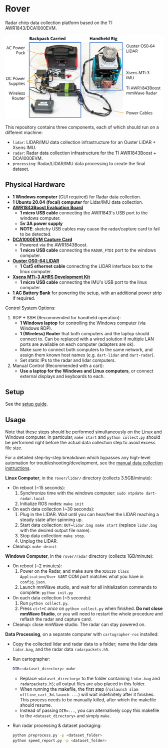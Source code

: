 # Rover
Radar chirp data collection platform based on the TI AWR1843/DCA1000EVM.

![Data collection system.](docs/equipment.svg)

This repository contains three components, each of which should run on a different machine:
- `lidar`: LIDAR/IMU data collection infrastructure for an Ouster LIDAR + Xsens IMU.
- `radar`: Radar data collection infrastructure for the TI AWR1843Boost + DCA1000EVM.
- `processing`: Radar/LIDAR/IMU data processing to create the final dataset.

## Physical Hardware

- **1 Windows computer** (GUI required) for Radar data collection.
- **1 Ubuntu 20.04 (focal) computer** for Lidar/IMU data collection.
- **[AWR1843Boost Evaluation Board](https://www.ti.com/tool/AWR1843BOOST)**
    - **1 micro USB cable** connecting the AWR1843's USB port to the windows computer.
    - **5v 3A power supply**
    - **NOTE**: sketchy USB cables may cause the radar/capture card to fail to be detected.
- **[DCA1000EVM Capture Card](https://www.ti.com/tool/DCA1000EVM)**
    - Powered via the AWR1843Boost.
    - **1 micro USB cable** connecting the `RADAR_FTDI` port to the windows computer.
- **[Ouster OS0-64 LIDAR](https://ouster.com/products/hardware/os0-lidar-sensor)**
    - **1 Cat5 ethernet cable** connecting the LIDAR interface box to the linux computer.
- **[Xsens MTi-3 AHRS Development Kit](https://shop.movella.com/us/product-lines/sensor-modules/products/mti-3-ahrs-development-kit)**
    - **1 micro USB cable** connecting the IMU's USB port to the linux computer.
- **1 AC Battery Bank** for powering the setup, with an additional power strip if required.

Control System Options:
1. RDP + SSH (Recommended for handheld operation):
    - **1 Windows laptop** for controlling the Windows computer (via Windows RDP).
    - **1 (Wireless) Router** that both computers and the laptop should connect to. Can be replaced with a wired solution if multiple LAN ports are available on each computer (adapters are ok).
    - Make sure to connect both computers to the same network, and assign them known host names (e.g. `dart-lidar` and `dart-radar`).
    - Set static IPs to the radar and lidar computers.
2. Manual Control (Recommended with a cart):
    - **Use a laptop for the Windows and Linux computers**, or connect external displays and keyboards to each.

## Setup

See the [setup guide](docs/setup.md).

## Usage

Note that these steps should be performed simultaneously on the Linux and Windows computer. In particular, `make start` and `python collect.py` should be performed right before the actual data collection step to avoid excess file size.

For a detailed step-by-step breakdown which bypasses any high-level automation for troubleshooting/development, see the [manual data collection instructions](docs/manual.md).

**Linux Computer**, in the `rover/lidar/` directory (collects 3.5GB/minute):

- On reboot (~15 seconds):
    1. Synchronize time with the windows computer: `sudo ntpdate dart-radar.local`
    2. Initialize ROS nodes: `make init`
- On each data collection (~30 seconds):
    1. Plug in the LIDAR. Wait until you can hear/feel the LIDAR reaching a steady state after spinning up.
    2. Start data collection: `OUT=lidar.bag make start` (replace `lidar.bag` with the desired output file name).
    3. Stop data collection: `make stop`.
    4. Unplug the LIDAR.
- Cleanup: `make deinit`

**Windows Computer**, in the `rover/radar` directory (collects 1GB/minute):

- On reboot (~2 minutes):
    1. Power on the Radar, and make sure the `XDS110 Class Application/User UART` COM port matches what you have in `config.json`.
    2. Launch mmWave studio, and wait for all initialization commands to complete: `python init.py`
- On each data collection (~5 seconds):
    1. Run `python collect.py`.
    2. Press `ctrl+C` *once* on `python collect.py` when finished. **Do not close mmWave Studio**, or you will need to restart the whole procedure and reflash the radar and capture card.
- Cleanup: close mmWave studio. The radar can stay powered on.

**Data Processing**, on a separate computer with `cartographer-ros` installed:

- Copy the collected lidar and radar data to a folder; name the lidar data `lidar.bag`, and the radar data `radarpackets.h5`.

- Run cartographer:
    ```sh
    DIR=<dataset_directory> make
    ```
    - Replace `<dataset_directory>` to the folder containing `lidar.bag` and `radarpackets.h5`; all output files are also placed in this folder.
    - When running the makefile, the first step (`roslaunch slam offline_cart_3d.launch ...`) will wait indefinitely after it finishes. This process needs to be manually killed, after which the makefile should resume.
    - Instead of passing `DIR=...`, you can alternatively copy this makefile to the `<dataset_directory>` and simply `make`.

- Run radar processing & dataset packaging:
    ```sh
    python preprocess.py -p <dataset_folder>
    python speed_report.py -p <dataset_folder>
    ```
